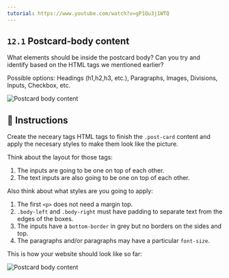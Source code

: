 ```yaml
---
tutorial: https://www.youtube.com/watch?v=gP1Qu3j1WTQ
---
```


## `12.1` Postcard-body content

What elements should be inside the postcard body? Can you try and identify based on the HTML tags we mentioned earlier?

Possible options: Headings (h1,h2,h3, etc.), Paragraphs, Images, Divisions, Inputs, Checkbox, etc.

![Postcard body content](../assets/12.1-body-content.gif)

## 📝 Instructions

Create the neceary tags HTML tags to finish the `.post-card` content and apply the necesary styles to make them look like the picture.

Think about the layout for those tags:

1. The inputs are going to be one on top of each other.
2. The text inputs are also going to be one on top of each other.

Also think about what styles are you going to apply:

1. The first `<p>` does not need a margin top.
2. `.body-left` and `.body-right` must have padding to separate text from the edges of the boxes.
3. The inputs have a `bottom-border` in grey but no borders on the sides and top.
4. The paragraphs and/or paragraphs may have a particular `font-size`.

This is how your website should look like so far:

![Postcard body content](../assets/12.1.png)




